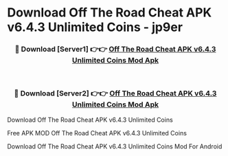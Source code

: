 # Download Off The Road Cheat APK v6.4.3 Unlimited Coins - jp9er



<div align="center">
<h3>🔴 Download [Server1] 👉👉 <a href="https://momento.my/?title=Off_The_Road_Cheat_APK_v6.4.3_Unlimited_Coins">Off The Road Cheat APK v6.4.3 Unlimited Coins Mod Apk</a></h3><br>

<h3>🔴 Download [Server2] 👉👉 <a href="https://momento.my/?title=Off_The_Road_Cheat_APK_v6.4.3_Unlimited_Coins">Off The Road Cheat APK v6.4.3 Unlimited Coins Mod Apk</a></h3>
</div>



Download Off The Road Cheat APK v6.4.3 Unlimited Coins 

Free APK MOD Off The Road Cheat APK v6.4.3 Unlimited Coins 

Download Off The Road Cheat APK v6.4.3 Unlimited Coins Mod For Android
